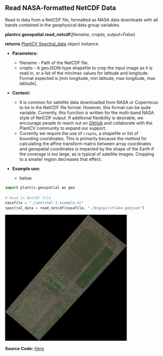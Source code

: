 ## Read NASA-formatted NetCDF Data

Read in data from a NetCDF file, formatted as NASA data downloads with all bands contained in the geophysical data group variables. 

**plantcv.geospatial.read_netcdf**(*filename, cropto, output=False*)

**returns** [PlantCV Spectral_data](https://plantcv.readthedocs.io/en/latest/Spectral_data/) object instance.

- **Parameters:**
    - filename - Path of the NetCDF file.
    - cropto - A geoJSON-type shapefile to crop the input image as it is read in, or a list of the min/max values for latitude and longitude. Format expected is [min longitude, min latitude, max longitude, max latitude]. 

- **Context:**
    - It is common for satellite data downloaded from NASA or Copernicus to be in the NetCDF file format. However, this format can be quite variable. Currently, this function is written for the multi-band NASA style of NetCDF output. If additional flexibility is desirable, we encourage people to reach out on [GitHub](https://github.com/danforthcenter/plantcv-geospatial/issues) and collaborate with the PlantCV community to expand our support.
    - Currently we require the use of `cropto`, a shapefile or list of bounding coordinates. This is primarily because the method for calculating the affine transform matrix between array coordinates and geospatial coordinates is impacted by the shape of the Earth if the coverage is too large, as is typical of satellite images. Cropping to a smaller region decreases that effect.  

- **Example use:**
    - below

```python
import plantcv.geospatial as geo

# Read in NetCDF file
nasafile = "./sentinel-3_example.nc"
spectral_data = read_netcdf(nasafile, "./bigspiritlake.geojson") 

```

![Screenshot](documentation_images/multispec_pseudo_rgb.png)


**Source Code:** [Here](https://github.com/danforthcenter/plantcv-geospatial/blob/main/plantcv/geospatial/read_netcdf.py)
